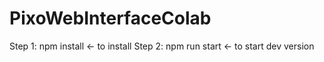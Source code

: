 # PixoWebInterfaceColab
Step 1: npm install <- to install
Step 2: npm run start <- to start dev version